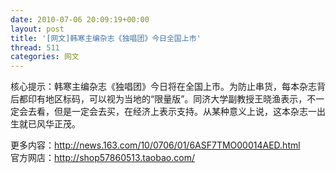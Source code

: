 ```yaml
---
date: 2010-07-06 20:09:19+00:00
layout: post
title: '[网文]韩寒主编杂志《独唱团》今日全国上市'
thread: 511
categories: 网文
---
```


核心提示：韩寒主编杂志《独唱团》今日将在全国上市。为防止串货，每本杂志背后都印有地区标码，可以视为当地的“限量版”。同济大学副教授王晓渔表示，不一定会去看，但是一定会去买，在经济上表示支持。从某种意义上说，这本杂志一出生就已风华正茂。

  
  
更多内容：http://news.163.com/10/0706/01/6ASF7TMO00014AED.html  
官方网店：http://shop57860513.taobao.com/
